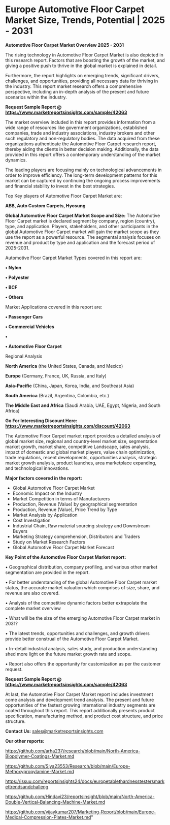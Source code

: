 # Europe Automotive Floor Carpet Market Size, Trends, Potential | 2025 - 2031

<Strong> Automotive Floor Carpet Market Overview 2025 - 2031</strong>

The rising technology in Automotive Floor Carpet Market is also depicted in this research report. Factors that are boosting the growth of the market, and giving a positive push to thrive in the global market is explained in detail.

Furthermore, the report highlights on emerging trends, significant drivers, challenges, and opportunities, providing all necessary data for thriving in the industry. This report market research offers a comprehensive perspective, including an in-depth analysis of the present and future scenarios within the industry.

<strong>Request Sample Report @ <a href=https://www.marketreportsinsights.com/sample/42063>https://www.marketreportsinsights.com/sample/42063</a></strong>

The market overview included in this report provides information from a wide range of resources like government organizations, established companies, trade and industry associations, industry brokers and other such regulatory and non-regulatory bodies. The data acquired from these organizations authenticate the Automotive Floor Carpet research report, thereby aiding the clients in better decision making. Additionally, the data provided in this report offers a contemporary understanding of the market dynamics.

The leading players are focusing mainly on technological advancements in order to improve efficiency. The long-term development patterns for this market can be captured by continuing the ongoing process improvements and financial stability to invest in the best strategies.

Top Key players of Automotive Floor Carpet Market are:

<strong>ABB, Auto Custom Carpets, Hyosung</strong>

<strong><b>Global Automotive Floor Carpet Market Scope and Size:</b></strong>
The Automotive Floor Carpet market is declared segment by company, region (country), type, and application. Players, stakeholders, and other participants in the global Automotive Floor Carpet market will gain the market scope as they use the report as a powerful resource. The segmental analysis focuses on revenue and product by type and application and the forecast period of 2025-2031.

Automotive Floor Carpet Market Types covered in this report are:

<strong>•  Nylon

•  Polyester

•  BCF

•  Others</strong>

Market Applications covered in this report are:

<strong>•  Passenger Cars

•  Commercial Vehicles

•  

•  Automotive Floor Carpet</strong> 

Regional Analysis

<strong>North America</strong> (the United States, Canada, and Mexico)

<strong>Europe</strong> (Germany, France, UK, Russia, and Italy)

<strong>Asia-Pacific</strong> (China, Japan, Korea, India, and Southeast Asia)

<strong>South America</strong> (Brazil, Argentina, Colombia, etc.)

<strong>The Middle East and Africa</strong> (Saudi Arabia, UAE, Egypt, Nigeria, and South Africa)

<strong>Go For Interesting Discount Here: <a href=https://www.marketreportsinsights.com/discount/42063>https://www.marketreportsinsights.com/discount/42063</a></strong>

The Automotive Floor Carpet market report provides a detailed analysis of global market size, regional and country-level market size, segmentation market growth, market share, competitive Landscape, sales analysis, impact of domestic and global market players, value chain optimization, trade regulations, recent developments, opportunities analysis, strategic market growth analysis, product launches, area marketplace expanding, and technological innovations.

<strong><b>Major factors covered in the report:</b></strong>
<ul>
  <li>Global Automotive Floor Carpet Market </li>
  <li>Economic Impact on the Industry</li>
  <li>Market Competition in terms of Manufacturers</li>
  <li>Production, Revenue (Value) by geographical segmentation</li>
  <li>Production, Revenue (Value), Price Trend by Type</li>
  <li>Market Analysis by Application</li>
  <li>Cost Investigation</li>
  <li>Industrial Chain, Raw material sourcing strategy and Downstream Buyers</li>
  <li>Marketing Strategy comprehension, Distributors and Traders</li>
  <li>Study on Market Research Factors</li>
  <li>Global Automotive Floor Carpet Market Forecast</li>
</ul>

<strong><b>Key Point of the Automotive Floor Carpet Market report:</b></strong>

• Geographical distribution, company profiling, and various other market segmentation are provided in the report.

• For better understanding of the global Automotive Floor Carpet market status, the accurate market valuation which comprises of size, share, and revenue are also covered.

• Analysis of the competitive dynamic factors better extrapolate the complete market overview

• What will be the size of the emerging Automotive Floor Carpet market in 2031?

• The latest trends, opportunities and challenges, and growth drivers provide better construal of the Automotive Floor Carpet Market.

• In-detail industrial analysis, sales study, and production understanding shed more light on the future market growth rate and scope.

• Report also offers the opportunity for customization as per the customer request.

<strong>Request Sample Report @ <a href=https://www.marketreportsinsights.com/sample/42063>https://www.marketreportsinsights.com/sample/42063</a></strong>

At last, the Automotive Floor Carpet Market report includes investment come analysis and development trend analysis. The present and future opportunities of the fastest growing international industry segments are coated throughout this report. This report additionally presents product specification, manufacturing method, and product cost structure, and price structure.

<strong>Contact Us:</strong>
sales@marketreportsinsights.com

<strong>Our other reports:</strong>

<a href=https://github.com/arha237/research/blob/main/North-America-Biopolymer-Coatings-Market.md>https://github.com/arha237/research/blob/main/North-America-Biopolymer-Coatings-Market.md</a>

<a href=https://github.com/Siya23553/Research/blob/main/Europe-Methoxypropylamine-Market.md>https://github.com/Siya23553/Research/blob/main/Europe-Methoxypropylamine-Market.md</a>

<a href=https://issuu.com/reportsinsights24/docs/europetablethardnesstestersmarkettrendsandchalleng>https://issuu.com/reportsinsights24/docs/europetablethardnesstestersmarkettrendsandchalleng</a>

<a href=https://github.com/Hindavi23/reportsinsight/blob/main/North-America-Double-Vertical-Balancing-Machine-Market.md>https://github.com/Hindavi23/reportsinsight/blob/main/North-America-Double-Vertical-Balancing-Machine-Market.md</a>

<a href=https://github.com/vijaykumar207/Marketing-Report/blob/main/Europe-Medical-Compression-Plates-Market.md>https://github.com/vijaykumar207/Marketing-Report/blob/main/Europe-Medical-Compression-Plates-Market.md</a>"
